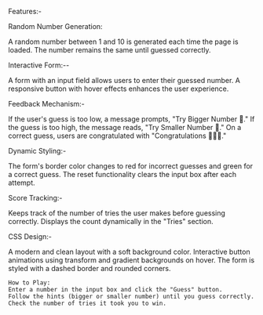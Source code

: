 Features:-

Random Number Generation:

A random number between 1 and 10 is generated each time the page is loaded.
The number remains the same until guessed correctly.

Interactive Form:--

A form with an input field allows users to enter their guessed number.
A responsive button with hover effects enhances the user experience.

Feedback Mechanism:-

If the user's guess is too low, a message prompts, "Try Bigger Number 🙌."
If the guess is too high, the message reads, "Try Smaller Number 🙌."
On a correct guess, users are congratulated with "Congratulations 🎊🎉💥."

Dynamic Styling:-

The form's border color changes to red for incorrect guesses and green for a correct guess.
The reset functionality clears the input box after each attempt.

Score Tracking:-

Keeps track of the number of tries the user makes before guessing correctly.
Displays the count dynamically in the "Tries" section.

CSS Design:-

A modern and clean layout with a soft background color.
Interactive button animations using transform and gradient backgrounds on hover.
The form is styled with a dashed border and rounded corners.

    How to Play:
    Enter a number in the input box and click the "Guess" button.
    Follow the hints (bigger or smaller number) until you guess correctly.
    Check the number of tries it took you to win.
